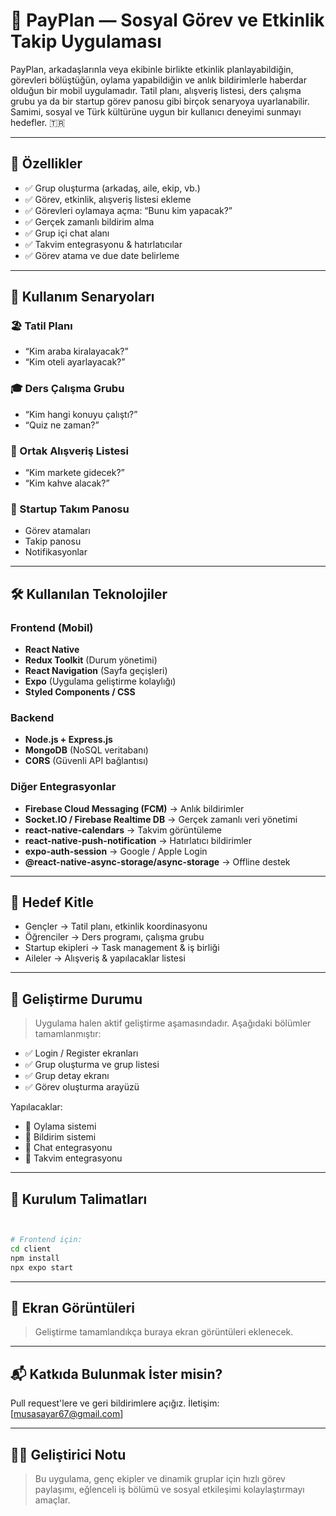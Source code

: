 # 🤝 PayPlan — Sosyal Görev ve Etkinlik Takip Uygulaması
PayPlan, arkadaşlarınla veya ekibinle birlikte etkinlik planlayabildiğin, görevleri bölüştüğün, oylama yapabildiğin ve anlık bildirimlerle haberdar olduğun bir mobil uygulamadır.
Tatil planı, alışveriş listesi, ders çalışma grubu ya da bir startup görev panosu gibi birçok senaryoya uyarlanabilir.
Samimi, sosyal ve Türk kültürüne uygun bir kullanıcı deneyimi sunmayı hedefler. 🇹🇷

---

## 🌟 Özellikler

- ✅ Grup oluşturma (arkadaş, aile, ekip, vb.)
- ✅ Görev, etkinlik, alışveriş listesi ekleme
- ✅ Görevleri oylamaya açma: “Bunu kim yapacak?”
- ✅ Gerçek zamanlı bildirim alma
- ✅ Grup içi chat alanı
- ✅ Takvim entegrasyonu & hatırlatıcılar
- ✅ Görev atama ve due date belirleme


---

## 📱 Kullanım Senaryoları

### 🏖️ Tatil Planı

- “Kim araba kiralayacak?”
- “Kim oteli ayarlayacak?”

### 🎓 Ders Çalışma Grubu

- “Kim hangi konuyu çalıştı?”
- “Quiz ne zaman?”

### 🛒 Ortak Alışveriş Listesi

- “Kim markete gidecek?”
- “Kim kahve alacak?”

### 🚀 Startup Takım Panosu

- Görev atamaları
- Takip panosu
- Notifikasyonlar

---

## 🛠️ Kullanılan Teknolojiler

### Frontend (Mobil)

- **React Native**
- **Redux Toolkit** (Durum yönetimi)
- **React Navigation** (Sayfa geçişleri)
- **Expo** (Uygulama geliştirme kolaylığı)
- **Styled Components / CSS**

### Backend

- **Node.js + Express.js**
- **MongoDB** (NoSQL veritabanı)
- **CORS** (Güvenli API bağlantısı)

### Diğer Entegrasyonlar

- **Firebase Cloud Messaging (FCM)** → Anlık bildirimler
- **Socket.IO / Firebase Realtime DB** → Gerçek zamanlı veri yönetimi
- **react-native-calendars** → Takvim görüntüleme
- **react-native-push-notification** → Hatırlatıcı bildirimler
- **expo-auth-session** → Google / Apple Login
- **@react-native-async-storage/async-storage** → Offline destek

---

## 👥 Hedef Kitle

- Gençler → Tatil planı, etkinlik koordinasyonu
- Öğrenciler → Ders programı, çalışma grubu
- Startup ekipleri → Task management & iş birliği
- Aileler → Alışveriş & yapılacaklar listesi

---

## 🚧 Geliştirme Durumu

> Uygulama halen aktif geliştirme aşamasındadır.
> Aşağıdaki bölümler tamamlanmıştır:

- ✅ Login / Register ekranları
- ✅ Grup oluşturma ve grup listesi
- ✅ Grup detay ekranı
- ✅ Görev oluşturma arayüzü

Yapılacaklar:

- 🔄 Oylama sistemi
- 🔄 Bildirim sistemi
- 🔄 Chat entegrasyonu
- 🔄 Takvim entegrasyonu

---

## 📌 Kurulum Talimatları

```bash


# Frontend için:
cd client
npm install
npx expo start
```

---

## 📸 Ekran Görüntüleri

> Geliştirme tamamlandıkça buraya ekran görüntüleri eklenecek.

---

## 📬 Katkıda Bulunmak İster misin?

Pull request'lere ve geri bildirimlere açığız.
İletişim: \[[musasayar67@gmail.com](mailto:musasayar67@gmail.com)]
>
---

## 🧑‍💻 Geliştirici Notu

> Bu uygulama, genç ekipler ve dinamik gruplar için hızlı görev paylaşımı, eğlenceli iş bölümü ve sosyal etkileşimi kolaylaştırmayı amaçlar.

